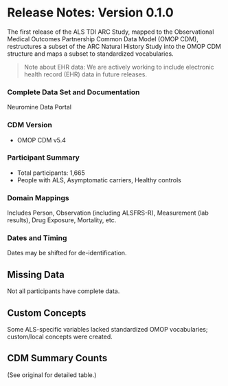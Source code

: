 #  Release Notes: Version 0.1.0

The first release of the ALS TDI ARC Study, mapped to the Observational Medical Outcomes Partnership Common Data Model (OMOP CDM), restructures a subset of the ARC Natural History Study into the OMOP CDM structure and maps a subset to standardized vocabularies.

> Note about EHR data: We are actively working to include electronic health record (EHR) data in future releases.

###  Complete Data Set and Documentation
Neuromine Data Portal

###  CDM Version
- OMOP CDM v5.4

###  Participant Summary
- Total participants: 1,665
- People with ALS, Asymptomatic carriers, Healthy controls

###  Domain Mappings
Includes Person, Observation (including ALSFRS-R), Measurement (lab results), Drug Exposure, Mortality, etc.

###  Dates and Timing
Dates may be shifted for de-identification.

##  Missing Data
Not all participants have complete data.

##  Custom Concepts
Some ALS-specific variables lacked standardized OMOP vocabularies; custom/local concepts were created.

##  CDM Summary Counts
(See original for detailed table.)
